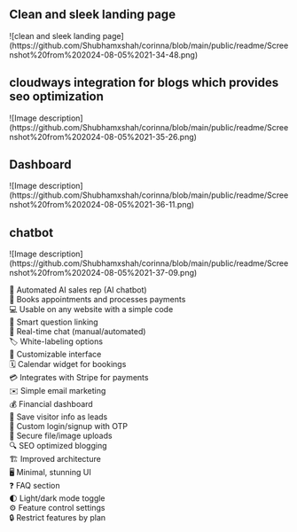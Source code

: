 <h2> Clean and sleek landing page </h2>
![clean and sleek landing page](https://github.com/Shubhamxshah/corinna/blob/main/public/readme/Screenshot%20from%202024-08-05%2021-34-48.png)
<h2> cloudways integration for blogs which provides seo optimization </h2>
![Image description](https://github.com/Shubhamxshah/corinna/blob/main/public/readme/Screenshot%20from%202024-08-05%2021-35-26.png)
<h2>  Dashboard </h2>
 ![Image description](https://github.com/Shubhamxshah/corinna/blob/main/public/readme/Screenshot%20from%202024-08-05%2021-36-11.png)
<h2>  chatbot </h2>
 ![Image description](https://github.com/Shubhamxshah/corinna/blob/main/public/readme/Screenshot%20from%202024-08-05%2021-37-09.png)






🤖 Automated AI sales rep (AI chatbot) <br>
📅 Books appointments and processes payments <br>
💻 Usable on any website with a simple code <br>
🧠 Smart question linking <br>
💬 Real-time chat (manual/automated) <br>
🏷️ White-labeling options <br>
🎨 Customizable interface <br>
🗓️ Calendar widget for bookings <br>
💳 Integrates with Stripe for payments <br>
✉️ Simple email marketing <br>
💰 Financial dashboard <br>
💾 Save visitor info as leads <br>
🔐 Custom login/signup with OTP <br>
📲 Secure file/image uploads <br>
🔍 SEO optimized blogging <br>
🏗️ Improved architecture <br>
🖥️ Minimal, stunning UI <br>
❓ FAQ section <br>
🌓 Light/dark mode toggle <br>
⚙️ Feature control settings <br>
🔒 Restrict features by plan <br>
